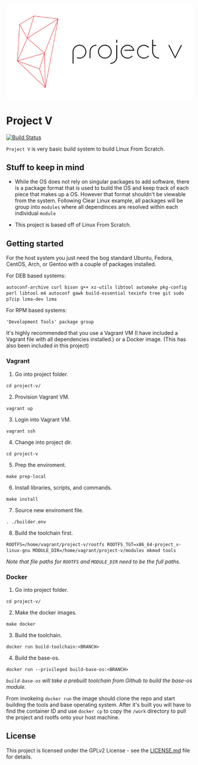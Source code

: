 <p align="center">
  <img alt="Project V Logo" src="https://raw.githubusercontent.com/junland/miniature-journey/master/images/logo_transparent_github.png" />
</p>

# Project V 
[![Build Status](https://dev.azure.com/junlandfoss/Github/_apis/build/status/junland.project-v?branchName=master)](https://dev.azure.com/junlandfoss/Github/_build/latest?definitionId=5&branchName=master)

`Project V` is very basic build system to build Linux From Scratch.

## Stuff to keep in mind

* While the OS does not rely on singular packages to add software, there is a package format that is used to build the OS and keep track of each piece that makes up a OS. However that format shouldn't be viewable from the system. Following Clear Linux example, all packages will be group into `modules` where all dependinces are resolved within each individual `module`

* This project is based off of Linux From Scratch.

## Getting started

For the host system you just need the bog standard Ubuntu, Fedora, CentOS, Arch, or Gentoo with a couple of packages installed.

For DEB based systems:
```
autoconf-archive curl bison g++ xz-utils libtool automake pkg-config perl libtool m4 autoconf gawk build-essential texinfo tree git sudo p7zip lzma-dev lzma
```

For RPM based systems:
```
'Development Tools' package group
```

It's highly recommended that you use a Vagrant VM (I have included a Vagrant file with all dependencies installed.) or a Docker image. (This has also been included in this project)

### Vagrant
1. Go into project folder.
```
cd project-v/
```
2. Provision Vagrant VM.
```
vagrant up
```
3. Login into Vagrant VM.
```
vagrant ssh
```
4. Change into project dir.
```
cd project-v
```
5. Prep the enviroment.
```
make prep-local
```
6. Install libraries, scripts, and commands.
```
make install
```
7. Source new enviroment file.
```
. ./builder.env
```

8. Build the toolchain first.
```
ROOTFS=/home/vagrant/project-v/rootfs ROOTFS_TGT=x86_64-project_v-linux-gnu MODULE_DIR=/home/vagrant/project-v/modules mkmod tools
```

_Note that file paths for `ROOTFS` and `MODULE_DIR` need to be the full paths._


### Docker
1. Go into project folder.
```
cd project-v/
```
2. Make the docker images.
```
make docker
```
3. Build the toolchain.
```
docker run build-toolchain:<BRANCH>
```
4. Build the base-os. 
```
docker run --privileged build-base-os:<BRANCH>
```

_`build-base-os` will take a prebuilt toolchain from Github to build the base-os module._

From invokeing `docker run` the image should clone the repo and start building the tools and base operating system. After it's built you will have to find the container ID and use `docker cp` to copy the `/work` directory to pull the project and rootfs onto your host machine.

## License

This project is licensed under the GPLv2 License - see the [LICENSE.md](LICENSE.md) file for details.
